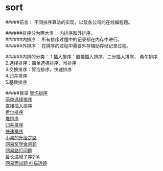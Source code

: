 # sort
#####前言：
不同排序算法的实现，以及各公司的在线编程题。


######排序分为两大类：
内排序和外排序。  
######内排序：
所有排序过程中的记录都在内存中进行。  
######外排序：
在排序的过程中需要外存辅助存储记录过程。  

######内排的分类：
1.插入排序：直接插入排序，二分插入排序， 希尔排序  
2.选择排序：简单选择排序，堆排序  
3.交换排序：冒泡排序，快速排序  
4.归并排序  
5.基数排序  

#####目录
[冒泡排序](/src/com/demo/BubbleSort.java)  
[简单选择排序](/src/com/demo/SimpleSelectoinSort.java)  
[直接插入排序](/src/com/demo/InsertSort.java)  
[希尔排序](/src/com/demo/ShellSort.java)  
[堆排序](/src/com/demo/HeapSort.java)  
[归并排序](/src/com/demo/MergeSort.java)  
[快速排序](/src/com/demo/QuickSort.java)  
[小易的升级之路](/src/com/demo/wangYi1.java)  
[网易奖学金问题](/src/com/demo/JiangXueJin.java)  
[网易路灯问题](/src/com/demo/Light.java)  
[最长递增子序列A](/src/com/demo/LISA.java)  
[网易面试题 扫描透镜](/src/com/demo/Mushroom.java)  